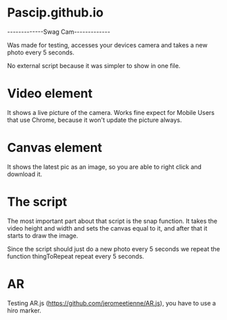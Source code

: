 # Pascip.github.io

-------------Swag Cam-------------

Was made for testing, accesses your devices camera and takes a new photo every 5 seconds. 

No external script because it was simpler to show in one file. 

# Video element
It shows a live picture of the camera. Works fine expect for Mobile Users that use Chrome, because it won't update the picture always.

# Canvas element
It shows the latest pic as an image, so you are able to right click and download it. 

# The script
The most important part about that script is the snap function. It takes the video height and width and sets the canvas equal to it, 
and after that it starts to draw the image. 

Since the script should just do a new photo every 5 seconds we repeat the function thingToRepeat repeat every 5 seconds. 

# AR
Testing AR.js (https://github.com/jeromeetienne/AR.js), you have to use a hiro marker. 
